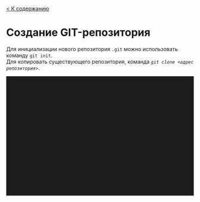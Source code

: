 [< К содержанию](/README.md)

# Создание GIT-репозитория

Для инициализации нового репозитория `.git` можно использовать команду `git init`.   
Для копировать существующего репозитория, команда *`git clone <адрес репозитория>`*.

![пример/gif](./assets/gitrep.svg)


